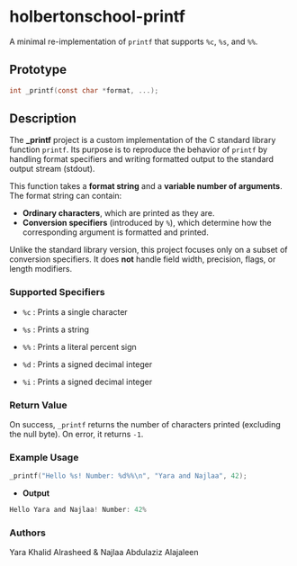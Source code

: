 # holbertonschool-printf

A minimal re-implementation of `printf` that supports `%c`, `%s`, and `%%`.

## Prototype
```c
int _printf(const char *format, ...);
```
## Description

The **_printf** project is a custom implementation of the C standard library function `printf`.
Its purpose is to reproduce the behavior of `printf` by handling format specifiers and writing formatted output to the standard output stream (stdout).

This function takes a **format string** and a **variable number of arguments**.
The format string can contain:

- **Ordinary characters**, which are printed as they are.
- **Conversion specifiers** (introduced by `%`), which determine how the corresponding argument is formatted and printed.

Unlike the standard library version, this project focuses only on a subset of conversion specifiers.
It does **not** handle field width, precision, flags, or length modifiers.

### Supported Specifiers

- `%c` : Prints a single character

- `%s` : Prints a string

- `%%` : Prints a literal percent sign

- `%d` : Prints a signed decimal integer

- `%i` : Prints a signed decimal integer

### Return Value

On success, `_printf` returns the number of characters printed (excluding the null byte).
On error, it returns `-1`.

### Example Usage
```c
_printf("Hello %s! Number: %d%%\n", "Yara and Najlaa", 42);
```
- **Output**
```c 
Hello Yara and Najlaa! Number: 42%
```
### Authors
Yara Khalid Alrasheed & Najlaa Abdulaziz Alajaleen

